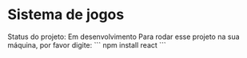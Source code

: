<h1>Sistema de jogos</h1>
Status do projeto: Em desenvolvimento
Para rodar esse projeto na sua máquina, por favor digite:
```
npm install react
```
